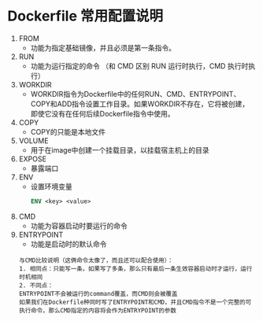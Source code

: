 # Dockerfile 常用配置说明
1. FROM
    * 功能为指定基础镜像，并且必须是第一条指令。
2. RUN
    * 功能为运行指定的命令 （和 CMD 区别 RUN 运行时执行，CMD 执行时执行）
3. WORKDIR
    * WORKDIR指令为Dockerfile中的任何RUN、CMD、ENTRYPOINT、COPY和ADD指令设置工作目录。如果WORKDIR不存在，它将被创建，即使它没有在任何后续Dockerfile指令中使用。
4. COPY
    * COPY的只能是本地文件
5. VOLUME 
    * 用于在image中创建一个挂载目录，以挂载宿主机上的目录
6. EXPOSE
    * 暴露端口
7. ENV
    * 设置环境变量 
        ``` dockerfile
        ENV <key> <value>
        ```
8. CMD
    * 功能为容器启动时要运行的命令
9. ENTRYPOINT
    * 功能是启动时的默认命令
    ```
    与CMD比较说明（这俩命令太像了，而且还可以配合使用）：
    1. 相同点：只能写一条，如果写了多条，那么只有最后一条生效容器启动时才运行，运行时机相同
    2. 不同点：
    ENTRYPOINT不会被运行的command覆盖，而CMD则会被覆盖
    如果我们在Dockerfile种同时写了ENTRYPOINT和CMD，并且CMD指令不是一个完整的可执行命令，那么CMD指定的内容将会作为ENTRYPOINT的参数
    ```
